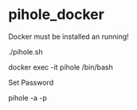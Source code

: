 # pihole_docker


Docker must be installed an running!


./pihole.sh

docker exec -it pihole /bin/bash

Set Password

pihole -a -p

